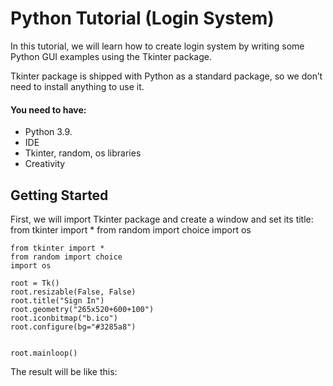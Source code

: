 # Python Tutorial (Login System)

In this tutorial, we will learn how to create login system by writing some Python GUI examples using the
Tkinter package.

Tkinter package is shipped with Python as a standard package, so we don’t need to install anything to use it.



#### You need to have:
* Python 3.9.
* IDE
* Tkinter, random, os libraries
* Creativity

## Getting Started
First, we will import Tkinter package and create a window and set its title:
from tkinter import *
from random import choice
import os

```
from tkinter import *
from random import choice
import os

root = Tk()
root.resizable(False, False)
root.title("Sign In")
root.geometry("265x520+600+100")
root.iconbitmap("b.ico")
root.configure(bg="#3285a8")


root.mainloop()
```

The result will be like this:
